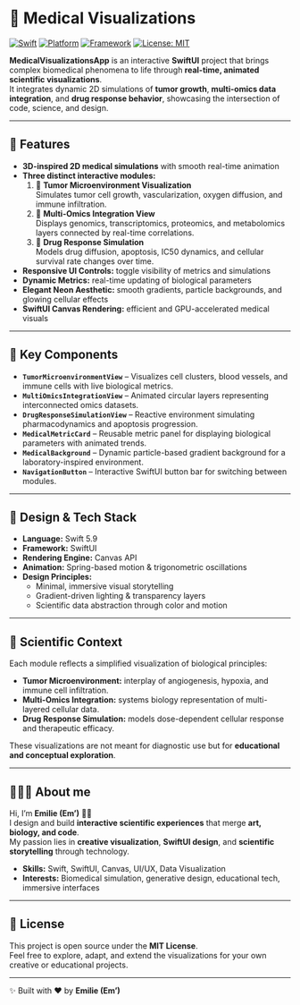 # 🧫 Medical Visualizations  
[![Swift](https://img.shields.io/badge/Swift-5.9-orange.svg)](https://swift.org) [![Platform](https://img.shields.io/badge/iOS-17.0-brightgreen.svg)](https://developer.apple.com/ios/) [![Framework](https://img.shields.io/badge/SwiftUI-Framework-blueviolet.svg)](https://developer.apple.com/xcode/swiftui/) [![License: MIT](https://img.shields.io/badge/License-MIT-lightgrey.svg)](https://opensource.org/licenses/MIT)

**MedicalVisualizationsApp** is an interactive **SwiftUI** project that brings complex biomedical phenomena to life through **real-time, animated scientific visualizations**.  
It integrates dynamic 2D simulations of **tumor growth**, **multi-omics data integration**, and **drug response behavior**, showcasing the intersection of code, science, and design.

---

## 🔹 Features

- **3D-inspired 2D medical simulations** with smooth real-time animation  
- **Three distinct interactive modules:**
  1. 🧬 **Tumor Microenvironment Visualization**  
     Simulates tumor cell growth, vascularization, oxygen diffusion, and immune infiltration.  
  2. 🧠 **Multi-Omics Integration View**  
     Displays genomics, transcriptomics, proteomics, and metabolomics layers connected by real-time correlations.  
  3. 💊 **Drug Response Simulation**  
     Models drug diffusion, apoptosis, IC50 dynamics, and cellular survival rate changes over time.
- **Responsive UI Controls:** toggle visibility of metrics and simulations  
- **Dynamic Metrics:** real-time updating of biological parameters  
- **Elegant Neon Aesthetic:** smooth gradients, particle backgrounds, and glowing cellular effects  
- **SwiftUI Canvas Rendering:** efficient and GPU-accelerated medical visuals  

---

## 🎯 Key Components

- **`TumorMicroenvironmentView`** – Visualizes cell clusters, blood vessels, and immune cells with live biological metrics.  
- **`MultiOmicsIntegrationView`** – Animated circular layers representing interconnected omics datasets.  
- **`DrugResponseSimulationView`** – Reactive environment simulating pharmacodynamics and apoptosis progression.  
- **`MedicalMetricCard`** – Reusable metric panel for displaying biological parameters with animated trends.  
- **`MedicalBackground`** – Dynamic particle-based gradient background for a laboratory-inspired environment.  
- **`NavigationButton`** – Interactive SwiftUI button bar for switching between modules.  

---

## 🎨 Design & Tech Stack

- **Language:** Swift 5.9  
- **Framework:** SwiftUI  
- **Rendering Engine:** Canvas API  
- **Animation:** Spring-based motion & trigonometric oscillations  
- **Design Principles:**  
  - Minimal, immersive visual storytelling  
  - Gradient-driven lighting & transparency layers  
  - Scientific data abstraction through color and motion  

---

## 🧠 Scientific Context

Each module reflects a simplified visualization of biological principles:
- **Tumor Microenvironment:** interplay of angiogenesis, hypoxia, and immune cell infiltration.  
- **Multi-Omics Integration:** systems biology representation of multi-layered cellular data.  
- **Drug Response Simulation:** models dose-dependent cellular response and therapeutic efficacy.  

These visualizations are not meant for diagnostic use but for **educational and conceptual exploration**.

---

## 👩🏻‍💻 About me

Hi, I’m **Emilie (Em’)** 👋🏼  
I design and build **interactive scientific experiences** that merge **art, biology, and code**.  
My passion lies in **creative visualization**, **SwiftUI design**, and **scientific storytelling** through technology.

- **Skills:** Swift, SwiftUI, Canvas, UI/UX, Data Visualization  
- **Interests:** Biomedical simulation, generative design, educational tech, immersive interfaces  

---

## 📝 License

This project is open source under the **MIT License**.  
Feel free to explore, adapt, and extend the visualizations for your own creative or educational projects.

---

✨ Built with ❤️ by **Emilie (Em’)**
